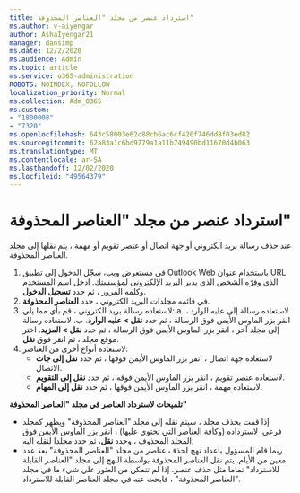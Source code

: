 ```yaml
---
title: استرداد عنصر من مجلد "العناصر المحذوفة"
ms.author: v-aiyengar
author: AshaIyengar21
manager: dansimp
ms.date: 12/2/2020
ms.audience: Admin
ms.topic: article
ms.service: o365-administration
ROBOTS: NOINDEX, NOFOLLOW
localization_priority: Normal
ms.collection: Adm_O365
ms.custom:
- "1800008"
- "7320"
ms.openlocfilehash: 643c58003e62c88cb6ac6cf420f746dd8f03ed82
ms.sourcegitcommit: 62a83a1c6bd9779a1a11b749490bd11670d4b063
ms.translationtype: MT
ms.contentlocale: ar-SA
ms.lasthandoff: 12/02/2020
ms.locfileid: "49564379"
---
```

# <a name="recover-an-item-from-your-deleted-items-folder"></a>استرداد عنصر من مجلد "العناصر المحذوفة"

عند حذف رسالة بريد الكتروني أو جهة اتصال أو عنصر تقويم أو مهمة ، يتم نقلها إلى مجلد العناصر المحذوفة.

1. في مستعرض ويب، سجّل الدخول إلى تطبيق Outlook Web باستخدام عنوان URL الذي وفرّه الشخص الذي يدير البريد الإلكتروني لمؤسستك. ادخل اسم المستخدم وكلمه المرور ، ثم حدد **تسجيل الدخول**.
1. في قائمه مجلدات البريد الكتروني ، حدد **العناصر المحذوفة**.
1. لاستعاده رسالة بريد الكتروني ، قم بأي مما يلي: a. لاستعاده رسالة إلى علبه الوارد ، انقر بزر الماوس الأيمن فوق الرسالة ، ثم حدد **نقل > علبه الوارد**.
    ب. لاستعاده رسالة إلى مجلد آخر ، انقر بزر الماوس الأيمن فوق الرسالة ، ثم حدد **نقل > المزيد**. اختر موقع مجلد ، ثم انقر فوق **نقل**.
4. لاستعاده أنواع أخرى من العناصر:
    - لاستعاده جهة اتصال ، انقر بزر الماوس الأيمن فوقها ، ثم حدد **نقل إلى جات** الاتصال.
    - لاستعاده عنصر تقويم ، انقر بزر الماوس الأيمن فوقه ، ثم حدد **نقل إلى التقويم**.
    - لاستعاده مهمة ، انقر بزر الماوس الأيمن فوقها ، ثم حدد **نقل إلى المهام**.

**تلميحات لاسترداد العناصر في مجلد "العناصر المحذوفة"**

- إذا قمت بحذف مجلد ، سيتم نقله إلى مجلد "العناصر المحذوفة" ويظهر كمجلد فرعي. لاسترداده (وكافة العناصر التي تحتوي عليها) ، انقر بزر الماوس الأيمن فوق المجلد المحذوف ، وحدد **نقل**، ثم حدد مجلدا لنقله اليه.
- ربما قام المسؤول باعداد نهج لحذف عناصر من مجلد "العناصر المحذوفة" بعد عدد معين من الأيام. يتم نقل العناصر المحذوفة بواسطة النهج إلى مجلد "العناصر القابلة للاسترداد" تماما مثل حذف عنصر. إذا لم تتمكن من العثور علي شيء ما في مجلد "العناصر المحذوفة" ، فابحث عنه في مجلد العناصر القابلة للاسترداد.
